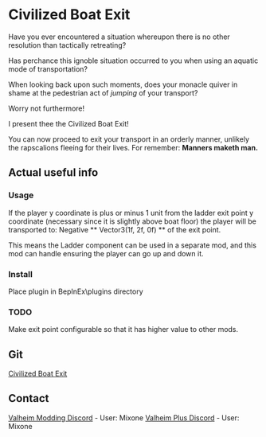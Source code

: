 # Civilized Boat Exit

Have you ever encountered a situation whereupon there is no other resolution than tactically retreating?

Has perchance this ignoble situation occurred to you when using an aquatic mode of transportation?

When looking back upon such moments, does your monacle quiver in shame at the pedestrian act of *jumping* of your transport?

Worry not furthermore!

I present thee the Civilized Boat Exit!

You can now proceed to exit your transport in an orderly manner, unlikely the rapscalions fleeing for their lives. For remember: **Manners maketh man.**

## Actual useful info

### Usage

If the player y coordinate is plus or minus 1 unit from the ladder exit point y coordinate (necessary since it is slightly above boat floor) the player will be transported to:
Negative ** Vector3(1f, 2f, 0f) ** of the exit point.

This means the Ladder component can be used in a separate mod, and this mod can handle ensuring the player can go up and down it.

### Install

Place plugin in BepInEx\plugins directory

### TODO

Make exit point configurable so that it has higher value to other mods.

## Git

[Civilized Boat Exit](https://github.com/Mixone-FinallyHere/TestRunner)

## Contact

[Valheim Modding Discord](https://discord.gg/p5ashc6HfP) - User: Mixone
[Valheim Plus Discord](https://discord.gg/valheimplus) - User: Mixone